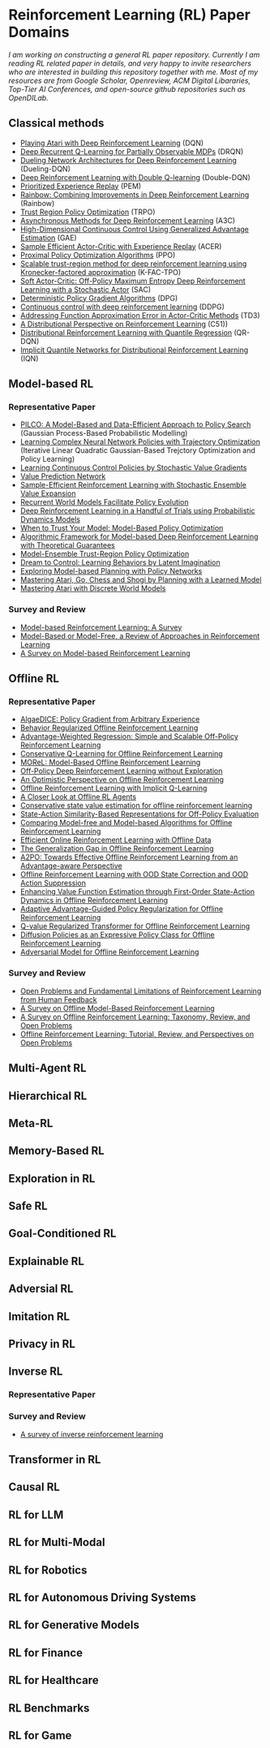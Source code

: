 
# Reinforcement Learning (RL) Paper Domains

*I am working on constructing a general RL paper repository. Currently I am reading RL related paper in details, and very happy to invite researchers who are interested in building this repository together with me. Most of my resources are from Google Scholar, Openreview, ACM Digital Libararies, Top-Tier AI Conferences, and open-source github repositories such as OpenDILab.*

## Classical methods 

* [Playing Atari with Deep Reinforcement Learning](https://www.cs.toronto.edu/~vmnih/docs/dqn.pdf) (DQN)
* [Deep Recurrent Q-Learning for Partially Observable MDPs](https://arxiv.org/abs/1507.06527) (DRQN)
* [Dueling Network Architectures for Deep Reinforcement Learning](https://arxiv.org/abs/1511.06581) (Dueling-DQN)
* [Deep Reinforcement Learning with Double Q-learning](https://arxiv.org/abs/1509.06461) (Double-DQN)
* [Prioritized Experience Replay](https://arxiv.org/abs/1511.05952) (PEM)
* [Rainbow: Combining Improvements in Deep Reinforcement Learning](https://arxiv.org/abs/1710.02298) (Rainbow)
* [Trust Region Policy Optimization](https://arxiv.org/abs/1502.05477) (TRPO)
* [Asynchronous Methods for Deep Reinforcement Learning](https://arxiv.org/abs/1602.01783) (A3C)
* [High-Dimensional Continuous Control Using Generalized Advantage Estimation](https://arxiv.org/abs/1506.02438) (GAE)
* [Sample Efficient Actor-Critic with Experience Replay](https://arxiv.org/abs/1611.01224) (ACER)
* [Proximal Policy Optimization Algorithms](https://arxiv.org/abs/1707.06347) (PPO)
* [Scalable trust-region method for deep reinforcement learning using Kronecker-factored approximation](https://arxiv.org/abs/1708.05144) (K-FAC-TPO)
* [Soft Actor-Critic: Off-Policy Maximum Entropy Deep Reinforcement Learning with a Stochastic Actor](https://arxiv.org/abs/1801.01290) (SAC)
* [Deterministic Policy Gradient Algorithms](https://proceedings.mlr.press/v32/silver14.pdf) (DPG)
* [Continuous control with deep reinforcement learning](https://arxiv.org/abs/1509.02971) (DDPG)
* [Addressing Function Approximation Error in Actor-Critic Methods](https://arxiv.org/abs/1802.09477) (TD3)
* [A Distributional Perspective on Reinforcement Learning](https://arxiv.org/abs/1707.06887) (C51))
* [Distributional Reinforcement Learning with Quantile Regression](https://arxiv.org/abs/1710.10044) (QR-DQN)
* [Implicit Quantile Networks for Distributional Reinforcement Learning](https://arxiv.org/abs/1806.06923) (IQN)

## Model-based RL 

### Representative Paper

* [PILCO: A Model-Based and Data-Efficient Approach to Policy Search](https://dl.acm.org/doi/10.5555/3104482.3104541) (Gaussian Process-Based Probabilistic Modelling)
* [Learning Complex Neural Network Policies with Trajectory Optimization](https://proceedings.mlr.press/v32/levine14.html) (Iterative Linear Quadratic Gaussian-Based Trejctory Optimization and Policy Learning)
* [Learning Continuous Control Policies by Stochastic Value Gradients](https://arxiv.org/abs/1510.09142)
* [Value Prediction Network](https://arxiv.org/abs/1707.03497)
* [Sample-Efficient Reinforcement Learning with Stochastic Ensemble Value Expansion](https://arxiv.org/abs/1807.01675)
* [Recurrent World Models Facilitate Policy Evolution](https://arxiv.org/abs/1809.01999)
* [Deep Reinforcement Learning in a Handful of Trials using Probabilistic Dynamics Models](https://arxiv.org/abs/1805.12114)
* [When to Trust Your Model: Model-Based Policy Optimization](https://arxiv.org/abs/1906.08253)
* [Algorithmic Framework for Model-based Deep Reinforcement Learning with Theoretical Guarantees](https://arxiv.org/abs/1807.03858)
* [Model-Ensemble Trust-Region Policy Optimization](https://openreview.net/forum?id=SJJinbWRZ)
* [Dream to Control: Learning Behaviors by Latent Imagination](https://arxiv.org/abs/1912.01603)
* [Exploring Model-based Planning with Policy Networks](https://openreview.net/forum?id=H1exf64KwH)
* [Mastering Atari, Go, Chess and Shogi by Planning with a Learned Model](https://arxiv.org/abs/1911.08265)
* [Mastering Atari with Discrete World Models](https://arxiv.org/abs/2010.02193)

### Survey and Review

* [Model-based Reinforcement Learning: A Survey](https://ieeexplore.ieee.org/document/10007800)
* [Model-Based or Model-Free, a Review of Approaches in Reinforcement Learning](https://ieeexplore.ieee.org/document/9275964)
* [A Survey on Model-based Reinforcement Learning](https://github.com/lizhuo-1994/RL_paper/blob/main/s11432-022-3696-5.pdf)



## Offline RL 

### Representative Paper
* [AlgaeDICE: Policy Gradient from Arbitrary Experience](https://arxiv.org/pdf/1912.02074)
* [Behavior Regularized Offline Reinforcement Learning](https://arxiv.org/pdf/1911.11361)
* [Advantage-Weighted Regression: Simple and Scalable Off-Policy Reinforcement Learning](https://xbpeng.github.io/projects/AWR/AWR_2019.pdf)
* [Conservative Q-Learning for Offline Reinforcement Learning](https://proceedings.neurips.cc/paper_files/paper/2020/file/0d2b2061826a5df3221116a5085a6052-Paper.pdf)
* [MOReL: Model-Based Offline Reinforcement Learning](https://proceedings.neurips.cc/paper_files/paper/2020/file/f7efa4f864ae9b88d43527f4b14f750f-Paper.pdf)
* [Off-Policy Deep Reinforcement Learning without Exploration](https://arxiv.org/pdf/1812.02900)
* [An Optimistic Perspective on Offline Reinforcement Learning](https://arxiv.org/pdf/1907.04543)
* [Offline Reinforcement Learning with Implicit Q-Learning](https://arxiv.org/pdf/2110.06169)
* [A Closer Look at Offline RL Agents](https://proceedings.neurips.cc/paper_files/paper/2022/hash/3908cadfcc99db12001eafb1207353e9-Abstract-Conference.html)
* [Conservative state value estimation for offline reinforcement learning](https://proceedings.neurips.cc/paper_files/paper/2023/hash/6e469fbdc43ade121170f61096f4458b-Abstract-Conference.html)
* [State-Action Similarity-Based Representations for Off-Policy Evaluation](https://arxiv.org/pdf/2310.18409)
* [Comparing Model-free and Model-based Algorithms for Offline Reinforcement Learning](https://arxiv.org/pdf/2201.05433)
* [Efficient Online Reinforcement Learning with Offline Data](https://proceedings.mlr.press/v202/ball23a/ball23a.pdf)
* [The Generalization Gap in Offline Reinforcement Learning](https://openreview.net/pdf?id=3w6xuXDOdY)
* [A2PO: Towards Effective Offline Reinforcement Learning from an Advantage-aware Perspective](https://proceedings.neurips.cc/paper_files/paper/2024/file/333a7697dbb67f09249337f81c27d749-Paper-Conference.pdf)
* [Offline Reinforcement Learning with OOD State Correction and OOD Action Suppression](https://proceedings.neurips.cc/paper_files/paper/2024/file/a9f3457fa97f106f1756885237787789-Paper-Conference.pdf)
* [Enhancing Value Function Estimation through First-Order State-Action Dynamics in Offline Reinforcement Learning](https://proceedings.mlr.press/v235/lien24a.html)
* [Adaptive Advantage-Guided Policy Regularization for Offline Reinforcement Learning](https://openreview.net/pdf?id=FV3kY9FBW6)
* [Q-value Regularized Transformer for Offline Reinforcement Learning](https://openreview.net/pdf?id=ojtddicekd)
* [Diffusion Policies as an Expressive Policy Class for Offline Reinforcement Learning](https://openreview.net/pdf?id=AHvFDPi-FA)
* [Adversarial Model for Offline Reinforcement Learning](https://arxiv.org/pdf/2302.11048)

### Survey and Review
* [Open Problems and Fundamental Limitations of Reinforcement Learning from Human Feedback](https://arxiv.org/abs/2307.15217)
* [A Survey on Offline Model-Based Reinforcement Learning](https://arxiv.org/abs/2305.03360)
* [A Survey on Offline Reinforcement Learning: Taxonomy, Review, and Open Problems](https://arxiv.org/abs/2203.01387)
* [Offline Reinforcement Learning: Tutorial, Review, and Perspectives on Open Problems](https://arxiv.org/abs/2005.01643)

## Multi-Agent RL 
## Hierarchical RL 
## Meta-RL 
## Memory-Based RL
## Exploration in RL
## Safe RL 
## Goal-Conditioned RL
## Explainable RL
## Adversial RL
## Imitation RL
## Privacy in RL
## Inverse RL

### Representative Paper


### Survey and Review
* [A survey of inverse reinforcement learning](https://link.springer.com/article/10.1007/s10462-021-10108-x)


## Transformer in RL
## Causal RL
## RL for LLM
## RL for Multi-Modal
## RL for Robotics
## RL for Autonomous Driving Systems
## RL for Generative Models
## RL for Finance
## RL for Healthcare
## RL Benchmarks
## RL for Game


